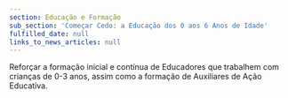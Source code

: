 ```yaml
---
section: Educação e Formação
sub_section: 'Começar Cedo: a Educação dos 0 aos 6 Anos de Idade'
fulfilled_date: null
links_to_news_articles: null
---
```


Reforçar a formação inicial e contínua de Educadores que trabalhem com crianças de 0-3 anos, assim como a formação de Auxiliares de Ação Educativa.